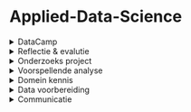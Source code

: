 # Applied-Data-Science

<!-- DataCamp-->
<details>
  <summary>DataCamp</summary>
  <ol>
<div align="center">
  <a href="https://github.com/joepvdz/Applied-Data-Science">
    <img src="images/Schermafbeelding 2022-01-10 125202.png" alt="Datacamp" width="200" height="400">
  </a>
</div>
  </ol>
</details>

<!-- Reflectie & evalutie -->
<details>
  <summary>Reflectie & evalutie</summary>
  <ol>
   
  </ol>
</details>

<!-- Onderzoeks project -->
<details>
  <summary>Onderzoeks project</summary>
  <ol>
   
  </ol>
</details>

<!-- Voorspellende analyse -->
<details>
  <summary>Voorspellende analyse</summary>
  <ol>
   
  </ol>
</details>

<!-- Domein kennis -->
<details>
  <summary>Domein kennis</summary>
  <ol>
   
  </ol>
</details>

<!-- Data voorbereiding -->
<details>
  <summary>Data voorbereiding</summary>
  <ol>
   
  </ol>
</details>

<!-- Communicatie -->
<details>
  <summary>Communicatie</summary>
  <ol>
   
  </ol>
</details>
